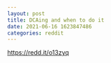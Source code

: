 ```yaml
--- 
layout: post 
title: DCAing and when to do it 
date: 2021-06-16 1623847486 
categories: reddit 
--- 
```

https://redd.it/o13zyq